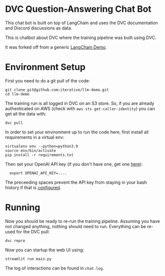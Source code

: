 # DVC Question-Answering Chat Bot

This chat bot is built on top of LangChain and uses the DVC documentation and Discord discussions as data.

This is chatbot about DVC where the training pipeline was built using DVC.

It was forked off from a generic [LangChain Demo](https://github.com/hwchase17/notion-qa).

# Environment Setup

First you need to do a git pull of the code:
```shell
git clone git@github.com:iterative/llm-demo.git
cd llm-demo
```

The training run is all logged in DVC on an S3 store. So, if you are already authenticated on AWS (check with `aws sts get-caller-identity`) you can get all the data with:
```shell
dvc pull
```

In order to set your environment up to run the code here, first install all requirements in a virtual env:
```shell
virtualenv env --python=python3.9
source env/bin/activate
pip install -r requirements.txt
```

Then set your OpenAI API key (if you don't have one, get one [here](https://beta.openai.com/playground)):
```shell
  export OPENAI_API_KEY=....
```
The preceeding spaces prevent the API key from staying in your bash history if that is [configured](https://stackoverflow.com/questions/6475524/how-do-i-prevent-commands-from-showing-up-in-bash-history).

# Running

Now you should be ready to re-run the training pipeline. Assuming you have not changed anything, nothing should need to run. Everything can be re-used for the DVC pull:
```shell
dvc repro
```

Now you can startup the web UI using:
```shell
streamlit run main.py
```
The log of interactions can be found in `chat.log`.
